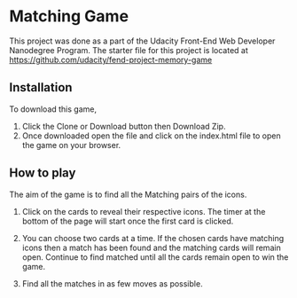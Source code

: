 Matching Game
===

This project was done as a part of the Udacity Front-End Web Developer Nanodegree Program.
The starter file for this project is located at https://github.com/udacity/fend-project-memory-game

Installation
---

To download this game,
1) Click the Clone or Download button then Download Zip.
2) Once downloaded open the file and click on the index.html file to open the game on your browser.


How to play
---
The aim of the game is to find all the Matching pairs of the icons.
1) Click on the cards to reveal their respective icons.
The timer at the bottom of the page will start once the first card is clicked.

2) You can choose two cards at a time. If the chosen cards have matching icons then a match has been found and the matching cards will remain open. Continue to find matched until all the cards remain open to win the game.

3) Find all the matches in as few moves as possible.
